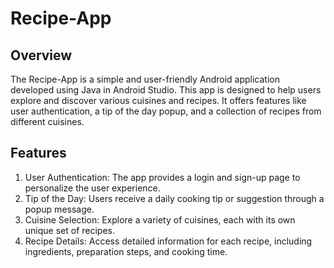 # Recipe-App
## Overview
The Recipe-App is a simple and user-friendly Android application developed using Java in Android Studio. This app is designed to help users explore and discover various cuisines and recipes. It offers features like user authentication, a tip of the day popup, and a collection of recipes from different cuisines.

## Features
1. User Authentication: The app provides a login and sign-up page to personalize the user experience.
2. Tip of the Day: Users receive a daily cooking tip or suggestion through a popup message.
3. Cuisine Selection: Explore a variety of cuisines, each with its own unique set of recipes.
4. Recipe Details: Access detailed information for each recipe, including ingredients, preparation steps, and cooking time.
